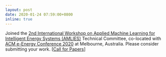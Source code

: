 ```yaml
---
layout: post
date: 2020-01-24 07:59:00+0800
inline: true
---
```


Joined the [2nd International Workshop on Applied Machine Learning for Intelligent Energy Systems (AMLIES)](http://sinberbest.berkeley.edu/amlies/2020) Technical Committee, co-located with [ACM e-Energy Conference 2020](https://energy.acm.org/conferences/eenergy/2020/) at Melbourne, Australia. Please consider submitting your work. [[Call for Papers](http://sinberbest.berkeley.edu/sites/default/files/amlies_2020_cfp.pdf)]
